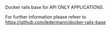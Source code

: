 Docker rails base for API ONLY APPLICATIONS.

For further information please refeer to https://github.com/ledermann/docker-rails-base
